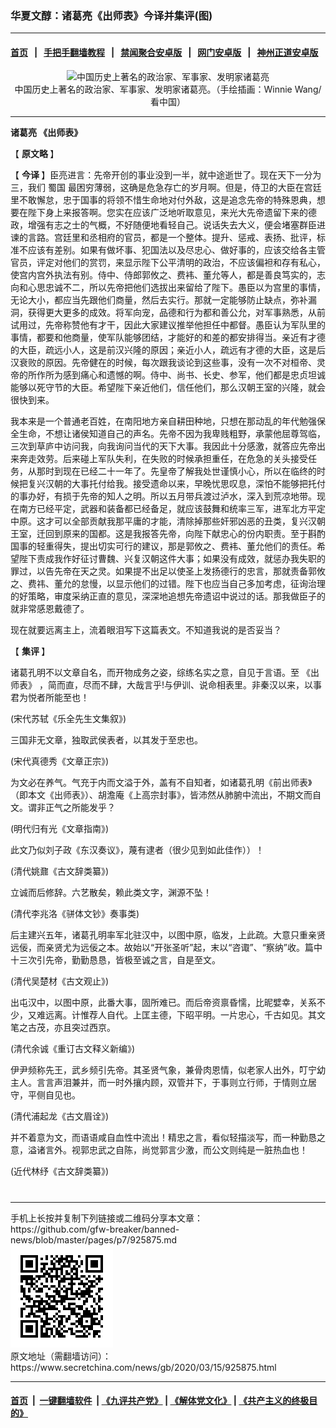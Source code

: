 ### 华夏文醇：诸葛亮《出师表》今译并集评(图)
------------------------

#### [首页](https://github.com/gfw-breaker/banned-news/blob/master/README.md) &nbsp;&nbsp;|&nbsp;&nbsp; [手把手翻墙教程](https://github.com/gfw-breaker/guides/wiki) &nbsp;&nbsp;|&nbsp;&nbsp; [禁闻聚合安卓版](https://github.com/gfw-breaker/bn-android) &nbsp;&nbsp;|&nbsp;&nbsp; [网门安卓版](https://github.com/oGate2/oGate) &nbsp;&nbsp;|&nbsp;&nbsp; [神州正道安卓版](https://github.com/SzzdOgate/update) 



<div class="article_right" style="fone-color:#000">
 <p style="text-align:center">
  <img alt="中国历史上著名的政治家、军事家、发明家诸葛亮" src="http://img2.secretchina.com/pic/2019/10-25/p2548291a400981401-ss.jpg" style="height:337px; width:600px"/>
  <br>
   中国历史上著名的政治家、军事家、发明家诸葛亮。（手绘插画：Winnie Wang/看中国）
   <span id="hideid" name="hideid" style="color:red;display:none;">
    <span href="https://www.secretchina.com">
    </span>
   </span>
  </br>
 </p>
 <div id="txt-mid1-t21-2017">
  

---


  </div>
 </div>
 <p>
  <strong>
   <span href="https://www.secretchina.com/news/gb/tag/诸葛亮" target="_blank">
    诸葛亮
   </span>
   《出师表》
  </strong>
  <span id="hideid" name="hideid" style="color:red;display:none;">
   <span href="https://www.secretchina.com">
   </span>
  </span>
 </p>
 <p>
  【
  <strong>
   原文略
  </strong>
  】
 </p>
 <p>
  【
  <strong>
   今译
  </strong>
  】臣亮进言：先帝开创的事业没到一半，就中途逝世了。现在天下一分为三，我们
  <span href="https://www.secretchina.com/news/gb/tag/蜀国" target="_blank">
   蜀国
  </span>
  最困穷薄弱，这确是危急存亡的岁月啊。但是，侍卫的大臣在宫廷里不敢懈怠，忠于国事的将领不惜生命地对付外敌，这是追念先帝的特殊恩典，想要在陛下身上来报答啊。您实在应该广泛地听取意见，来光大先帝遗留下来的德政，增强有志之士的气概，不好随便地看轻自己。说话失去大义，便会堵塞群臣进谏的言路。宫廷里和丞相府的官员，都是一个整体。提升、惩戒、表扬、批评，标准不应该有差别。如果有做坏事、犯国法以及尽忠心、做好事的，应该交给各主管官员，评定对他们的赏罚，来显示陛下公平清明的政治，不应该偏袒和存有私心，使宫内宫外执法有别。侍中、侍郎郭攸之、费袆、董允等人，都是善良笃实的，志向和心思忠诚不二，所以先帝把他们选拔出来留给了陛下。愚臣以为宫里的事情，无论大小，都应当先跟他们商量，然后去实行。那就一定能够防止缺点，弥补漏洞，获得更大更多的成效。将军向宠，品德和行为都和善公允，对军事熟悉，从前试用过，先帝称赞他有才干，因此大家建议推举他担任中都督。愚臣认为军队里的事情，都要和他商量，使军队能够团结，才能好的和差的都安排得当。亲近有才德的大臣，疏远小人，这是前汉兴隆的原因；亲近小人，疏远有才德的大臣，这是后汉衰败的原因。先帝健在的时候，每次跟我谈论到这些事，没有一次不对桓帝、灵帝的所作所为感到痛心和遗憾的啊。侍中、尚书、长史、参军，他们都是忠贞坦诚能够以死守节的大臣。希望陛下亲近他们，信任他们，那么汉朝王室的兴隆，就会很快到来。
 </p>
 <p>
  我本来是一个普通老百姓，在南阳地方亲自耕田种地，只想在那动乱的年代勉强保全生命，不想让诸侯知道自己的声名。先帝不因为我卑贱粗野，承蒙他屈尊驾临，三次到草庐中访问我，向我询问当代的天下大事。我因此十分感激，就答应先帝出来奔走效劳。后来碰上军队失利，在失败的时候承担重任，在危急的关头接受任务，从那时到现在已经二十一年了。先皇帝了解我处世谨慎小心，所以在临终的时候把复兴汉朝的大事托付给我。接受遗命以来，早晚忧思叹息，深怕不能够把托付的事办好，有损于先帝的知人之明。所以五月带兵渡过泸水，深入到荒凉地带。现在南方已经平定，武器和装备都已经备足，就应该鼓舞和统率三军，进军北方平定中原。这才可以全部贡献我那平庸的才能，清除掉那些奸邪凶恶的丑类，复兴汉朝王室，迁回到原来的国都。这是我报答先帝，向陛下献忠心的份内职责。至于斟酌国事的轻重得失，提出切实可行的建议，那是郭攸之、费袆、董允他们的责任。希望陛下责成我作好征讨曹魏、兴复汉朝这件大事；如果没有成效，就惩办我失职的罪过，以告先帝在天之灵。如果提不出足以使圣上发扬德行的忠言，那就责备郭攸之、费祎、董允的怠慢，以显示他们的过错。陛下也应当自己多加考虑，征询治理的好策略，审度采纳正直的意见，深深地追想先帝遗诏中说过的话。那我做臣子的就非常感恩戴德了。
 </p>
 <p>
  现在就要远离主上，流着眼泪写下这篇表文。不知道我说的是否妥当？
 </p>
 <p>
  【
  <strong>
   集评
  </strong>
  】
 </p>
 <p>
  诸葛孔明不以文章自名，而开物成务之姿，综练名实之意，自见于言语。至
  <span href="https://www.secretchina.com/news/gb/tag/《出师表》" target="_blank">
   《出师表》
  </span>
  ，简而直，尽而不肆，大哉言乎!与伊训、说命相表里。非秦汉以来，以事君为悦者所能至也！
 </p>
 <p>
  (宋代苏轼《乐全先生文集叙》)
 </p>
 <p>
  三国非无文章，独取武侯表者，以其发于至忠也。
 </p>
 <p>
  (宋代真德秀《文章正宗》)
 </p>
 <p>
  为文必在养气。气充于内而文溢于外，盖有不自知者，如诸葛孔明《前出师表》（即本文《出师表》）、胡澹庵《上高宗封事》，皆沛然从肺腑中流出，不期文而自文。谓非正气之所能发乎？
 </p>
 <p>
  (明代归有光《文章指南》)
 </p>
 <center>
  <div style="max-width: 632px;height:180px; display: none; text-align: center; margin: 0 auto; overflow: hidden;overflow-x: hidden;">
   <div id="taboola-midarticle-thumbnails" style="max-width: 632px;height:180px;overflow: hidden;overflow-x: hidden;">
   </div>
  </div>
  <div>
   <ins class="adsbygoogle" data-ad-client="ca-pub-1276641434651360" data-ad-format="fluid" data-ad-layout="in-article" data-ad-slot="5164544770" style="display:block; text-align:center;">
   </ins>
  </div>
 </center>
 <p>
  此文乃似刘子政《东汉奏议》，蔑有逮者（很少见到如此佳作））！
 </p>
 <p>
  (清代姚鼐《古文辞类纂》)
 </p>
 <p>
  立诚而后修辞。六艺散矣，赖此类文字，渊源不坠！
 </p>
 <p>
  (清代李兆洛《骈体文钞》奏事类)
 </p>
 <p>
  后主建兴五年，诸葛孔明率军北驻汉中，以图中原，临发，上此疏。大意只重亲贤远佞，而亲贤尤为远佞之本。故始以“开张圣听”起，末以“咨诹”、“察纳”收。篇中十三次引先帝，勤勤恳恳，皆极至诚之言，自是至文。
 </p>
 <p>
  (清代吴楚材《古文观止》)
 </p>
 <p>
  出屯汉中，以图中原，此番大事，固所难已。而后帝资禀昏懦，比昵嬖幸，关系不少，又难远离。计惟荐人自代。上匡主德，下昭平明。一片忠心，千古如见。其文笔之古茂，亦且突过西京。
 </p>
 <p>
  (清代余诚《重订古文释义新编》)
 </p>
 <p>
  伊尹频称先王，武乡频引先帝。其圣贤气象，兼骨肉恩情，似老家人出外，叮宁幼主人。言言声泪兼并，而一时外攘内顾，双管并下，于事则立行师，于情则立居守，平侧自见也。
 </p>
 <p>
  (清代浦起龙《古文眉诠》)
 </p>
 <p>
  并不着意为文，而语语咸自血性中流出！精忠之言，看似轻描淡写，而一种勤恳之意，溢诸言外。视郭忠武之自陈，尚觉郭言少激，而公文则纯是一脏热血也！
 </p>
 <p>
  (近代林纾《古文辞类纂》)
  <center>
   <div>
    <div id="txt-mid2-t22-2017" style="display: block;  max-height: 351px;  overflow: hidden;">
     <div id="SC-21xxx">
     </div>
     <ins class="adsbygoogle" data-ad-client="ca-pub-1276641434651360" data-ad-format="auto" data-ad-slot="4301710469" data-full-width-responsive="true" style="display:block">
     </ins>
    </div>
   </div>
  </center>
  <div style="padding-top:12px;">
  </div>
 </p>
</div>

<hr/>
手机上长按并复制下列链接或二维码分享本文章：<br/>
https://github.com/gfw-breaker/banned-news/blob/master/pages/p7/925875.md <br/>
<a href='https://github.com/gfw-breaker/banned-news/blob/master/pages/p7/925875.md'><img src='https://github.com/gfw-breaker/banned-news/blob/master/pages/p7/925875.md.png'/></a> <br/>
原文地址（需翻墙访问）：https://www.secretchina.com/news/gb/2020/03/15/925875.html


------------------------
#### [首页](https://github.com/gfw-breaker/banned-news/blob/master/README.md) &nbsp;|&nbsp; [一键翻墙软件](https://github.com/gfw-breaker/nogfw/blob/master/README.md) &nbsp;| [《九评共产党》](https://github.com/gfw-breaker/9ping.md/blob/master/README.md#九评之一评共产党是什么) | [《解体党文化》](https://github.com/gfw-breaker/jtdwh.md/blob/master/README.md) | [《共产主义的终极目的》](https://github.com/gfw-breaker/gczydzjmd.md/blob/master/README.md)


<img src='http://gfw-breaker.win/banned-news/pages/p7/925875.md' width='0px' height='0px'/>